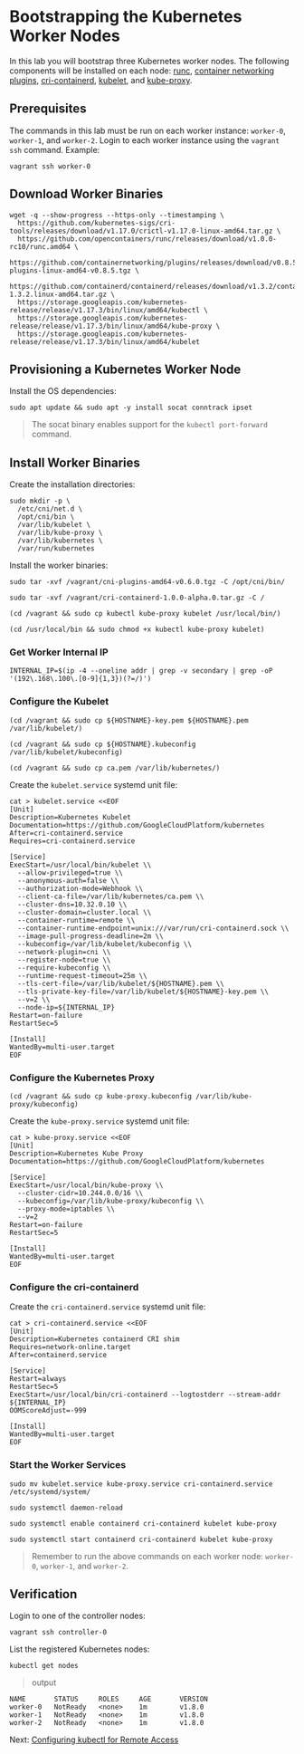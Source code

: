 # Bootstrapping the Kubernetes Worker Nodes

In this lab you will bootstrap three Kubernetes worker nodes. The following components will be installed on each node: [runc](https://github.com/opencontainers/runc), [container networking plugins](https://github.com/containernetworking/cni), [cri-containerd](https://github.com/kubernetes-incubator/cri-containerd), [kubelet](https://kubernetes.io/docs/admin/kubelet), and [kube-proxy](https://kubernetes.io/docs/concepts/cluster-administration/proxies).

## Prerequisites

The commands in this lab must be run on each worker instance: `worker-0`, `worker-1`, and `worker-2`. Login to each worker instance using the `vagrant ssh` command. Example:

```
vagrant ssh worker-0
```

## Download Worker Binaries

```
wget -q --show-progress --https-only --timestamping \
  https://github.com/kubernetes-sigs/cri-tools/releases/download/v1.17.0/crictl-v1.17.0-linux-amd64.tar.gz \
  https://github.com/opencontainers/runc/releases/download/v1.0.0-rc10/runc.amd64 \
  https://github.com/containernetworking/plugins/releases/download/v0.8.5/cni-plugins-linux-amd64-v0.8.5.tgz \
  https://github.com/containerd/containerd/releases/download/v1.3.2/containerd-1.3.2.linux-amd64.tar.gz \
  https://storage.googleapis.com/kubernetes-release/release/v1.17.3/bin/linux/amd64/kubectl \
  https://storage.googleapis.com/kubernetes-release/release/v1.17.3/bin/linux/amd64/kube-proxy \
  https://storage.googleapis.com/kubernetes-release/release/v1.17.3/bin/linux/amd64/kubelet
```

## Provisioning a Kubernetes Worker Node

Install the OS dependencies:

```
sudo apt update && sudo apt -y install socat conntrack ipset
```

> The socat binary enables support for the `kubectl port-forward` command.


## Install Worker Binaries
Create the installation directories:

```
sudo mkdir -p \
  /etc/cni/net.d \
  /opt/cni/bin \
  /var/lib/kubelet \
  /var/lib/kube-proxy \
  /var/lib/kubernetes \
  /var/run/kubernetes
```

Install the worker binaries:

```
sudo tar -xvf /vagrant/cni-plugins-amd64-v0.6.0.tgz -C /opt/cni/bin/
```

```
sudo tar -xvf /vagrant/cri-containerd-1.0.0-alpha.0.tar.gz -C /
```

```
(cd /vagrant && sudo cp kubectl kube-proxy kubelet /usr/local/bin/)
```

```
(cd /usr/local/bin && sudo chmod +x kubectl kube-proxy kubelet)
```

### Get Worker Internal IP

```
INTERNAL_IP=$(ip -4 --oneline addr | grep -v secondary | grep -oP '(192\.168\.100\.[0-9]{1,3})(?=/)')
```

### Configure the Kubelet

```
(cd /vagrant && sudo cp ${HOSTNAME}-key.pem ${HOSTNAME}.pem /var/lib/kubelet/)
```

```
(cd /vagrant && sudo cp ${HOSTNAME}.kubeconfig /var/lib/kubelet/kubeconfig)
```

```
(cd /vagrant && sudo cp ca.pem /var/lib/kubernetes/)
```

Create the `kubelet.service` systemd unit file:

```
cat > kubelet.service <<EOF
[Unit]
Description=Kubernetes Kubelet
Documentation=https://github.com/GoogleCloudPlatform/kubernetes
After=cri-containerd.service
Requires=cri-containerd.service

[Service]
ExecStart=/usr/local/bin/kubelet \\
  --allow-privileged=true \\
  --anonymous-auth=false \\
  --authorization-mode=Webhook \\
  --client-ca-file=/var/lib/kubernetes/ca.pem \\
  --cluster-dns=10.32.0.10 \\
  --cluster-domain=cluster.local \\
  --container-runtime=remote \\
  --container-runtime-endpoint=unix:///var/run/cri-containerd.sock \\
  --image-pull-progress-deadline=2m \\
  --kubeconfig=/var/lib/kubelet/kubeconfig \\
  --network-plugin=cni \\
  --register-node=true \\
  --require-kubeconfig \\
  --runtime-request-timeout=25m \\
  --tls-cert-file=/var/lib/kubelet/${HOSTNAME}.pem \\
  --tls-private-key-file=/var/lib/kubelet/${HOSTNAME}-key.pem \\
  --v=2 \\
  --node-ip=${INTERNAL_IP}
Restart=on-failure
RestartSec=5

[Install]
WantedBy=multi-user.target
EOF
```

### Configure the Kubernetes Proxy

```
(cd /vagrant && sudo cp kube-proxy.kubeconfig /var/lib/kube-proxy/kubeconfig)
```

Create the `kube-proxy.service` systemd unit file:

```
cat > kube-proxy.service <<EOF
[Unit]
Description=Kubernetes Kube Proxy
Documentation=https://github.com/GoogleCloudPlatform/kubernetes

[Service]
ExecStart=/usr/local/bin/kube-proxy \\
  --cluster-cidr=10.244.0.0/16 \\
  --kubeconfig=/var/lib/kube-proxy/kubeconfig \\
  --proxy-mode=iptables \\
  --v=2
Restart=on-failure
RestartSec=5

[Install]
WantedBy=multi-user.target
EOF
```

### Configure the cri-containerd
Create the `cri-containerd.service` systemd unit file:

```
cat > cri-containerd.service <<EOF
[Unit]
Description=Kubernetes containerd CRI shim
Requires=network-online.target
After=containerd.service

[Service]
Restart=always
RestartSec=5
ExecStart=/usr/local/bin/cri-containerd --logtostderr --stream-addr ${INTERNAL_IP}
OOMScoreAdjust=-999

[Install]
WantedBy=multi-user.target
EOF
```

### Start the Worker Services

```
sudo mv kubelet.service kube-proxy.service cri-containerd.service /etc/systemd/system/
```

```
sudo systemctl daemon-reload
```

```
sudo systemctl enable containerd cri-containerd kubelet kube-proxy
```

```
sudo systemctl start containerd cri-containerd kubelet kube-proxy
```

> Remember to run the above commands on each worker node: `worker-0`, `worker-1`, and `worker-2`.

## Verification

Login to one of the controller nodes:

```
vagrant ssh controller-0
```

List the registered Kubernetes nodes:

```
kubectl get nodes
```

> output

```
NAME       STATUS     ROLES     AGE       VERSION
worker-0   NotReady   <none>    1m        v1.8.0
worker-1   NotReady   <none>    1m        v1.8.0
worker-2   NotReady   <none>    1m        v1.8.0
```

Next: [Configuring kubectl for Remote Access](10-configuring-kubectl.md)
